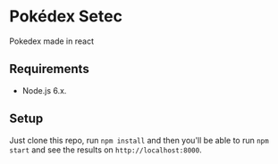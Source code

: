 # Pokédex Setec

Pokedex made in react

## Requirements

* Node.js 6.x.

## Setup

Just clone this repo, run `npm install` and then you'll be able to run `npm start` and see the results on `http://localhost:8000`.
